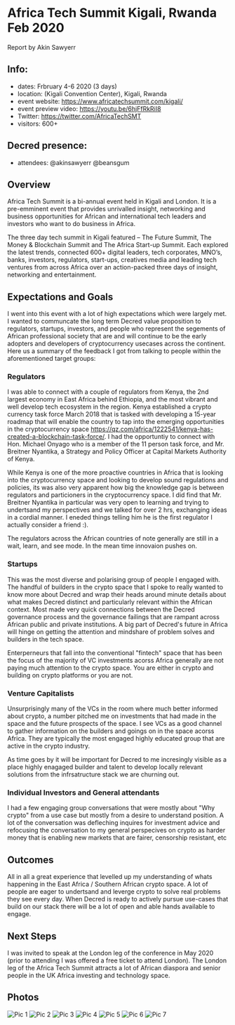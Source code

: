 # Africa Tech Summit Kigali, Rwanda Feb 2020

Report by Akin Sawyerr

## Info:

* dates: Frbruary 4-6 2020 (3 days)
* location: (Kigali Convention Center), Kigali, Rwanda
* event website: https://www.africatechsummit.com/kigali/
* event preview video: https://youtu.be/6hjFfRkRiI8
* Twitter: https://twitter.com/AfricaTechSMT
* visitors: 600+

## Decred presence:

* attendees: @akinsawyerr @beansgum



## Overview

Africa Tech Summit is a bi-annual event held in Kigali and London. 
It is a pre-emminent event that provides unrivalled insight, networking and business opportunities for African and international tech leaders and investors who want to do business in Africa.

The three day tech summit in Kigali featured – The Future Summit, The Money & Blockchain Summit and The Africa Start-up Summit. 
Each explored the latest trends, connected 600+ digital leaders, tech corporates, MNO’s, banks, investors, regulators, start-ups, creatives media and leading tech ventures from across Africa over an action-packed three days of insight, networking and entertainment.


## Expectations and Goals

I went into this event with a lot of high expectations which were largely met.  I wanted to communcate the long term Decred value proposition to regulators, startups, investors, and people who represent the segements of African professional society that are and will continue to be the early adopters and developers of cryptocurrency usecases across the continent.
Here us a summary of the feedback I got from talking to people within the aforementioned target groups:

### Regulators 

I was able to connect with a couple of regulators from Kenya, the 2nd largest economy in East Africa behind Ethiopia, and the most vibrant and well develop tech ecosystem in the region.
Kenya established a crypto currency task force March 2018 that is tasked with developing a 15-year roadmap that will enable the country to tap into the emerging opportunities in the cryptocurrency space https://qz.com/africa/1222541/kenya-has-created-a-blockchain-task-force/.
I had the opportuntiy to connect with Hon. Michael Onyago who is a member of the 11 person task force, and Mr. Breitner Nyantika, a Strategy and Policy Officer at Capital Markets Authority of Kenya.

While Kenya is one of the more proactive countries in Africa that is looking into the cryptocurrency space and looking to develop sound regulations and policies, its was also very apparent how big the knowledge gap is between regulators and particioners in the cryptocurrency space.
I did find that Mr. Breitner Nyantika in particular was very open to learning and trying to undertsand my perspectives and we talked for over 2 hrs, exchanging ideas in a cordial manner. I eneded things telling him he is the first regulator I actually consider a friend :).

The regulators across the African countries of note generally are still in a wait, learn, and see mode. In the mean time innovaion pushes on.

### Startups

This was the most diverse and polarising group of people I engaged with.  The handful of builders in the crypto space that I spoke to really wanted to know more about Decred and wrap their heads around minute details about what makes Decred distinct and particularly relevant within the African context.
Most made very quick connections between the Decred governance process and the governance failings that are rampant across African public and private institutions.  A big part of Decred's future in Africa will hinge on getting the attention and mindshare of problem solves and builders in the tech space.

Enterperneurs that fall into the conventional "fintech" space that has been the focus of the majority of VC investments acorss Africa generally are not paying much attention to the crypto space.  You are either in crypto and building on crypto platforms or you are not.

### Venture Capitalists

Unsurprisingly many of the VCs in the room where much better informed about crypto, a number pitched me on investments that had made in the space and the future prospects of the space.
I see VCs as a good channel to gather information on the builders and goings on in the space acorss Africa.  They are typically the most engaged highly educated group that are active in the crypto industry.

As time goes by it will be important for Decred to me incresingly visible as a place highly enagaged builder and talent to develop locally relevant solutions from the infrsatructure stack we are churning out.

### Individual Investors and General attendants

I had a few engaging group conversations that were mostly about "Why crypto" from a use case but mostly from a desire to understand position.
A lot of the conversation was defleching inquires for investment advice and refocusing the conversation to my general perspecives on crypto as harder money that is enabling new markets that are fairer, censorship resistant, etc


## Outcomes

All in all a great experience that levelled up my understanding of whats happening in the East Africa / Southern African crypto space.
A lot of people are eager to undertsand and leverge crypto to solve real problems they see every day.  When Decred is ready to actively pursue use-cases that build on our stack there will be a lot of open and able hands available to engage.


## Next Steps

I was invited to speak at the London leg of the conference in May 2020 (prior to attending I was offered a free ticket to attend London). 
The London leg of the Africa Tech Summit attracts a lot of African diaspora and senior people in the UK Africa investing and technology space.


## Photos

![Pic 1](https://photos.app.goo.gl/qwdpFWSVkpXYnkcCA "Kigali Convention Center 1")
![Pic 2](https://photos.app.goo.gl/GJb8Kmxe5t4hg9589 "Kigali Convention Center 2")
![Pic 3](https://photos.app.goo.gl/2MdBd3e3iBGTG7uT9 "Decred logo on Sponsors Banner 1")
![Pic 4](https://photos.app.goo.gl/bqtdnPSQPUmxaxMA8 "Panel discussion: Cryptocurrencies - The future of money in Africa?")
![Pic 5](https://photos.app.goo.gl/oCLd5msbDdoMBQg77 "Panel discussion: Cryptocurrencies - The future of money in Africa?")
![Pic 6](https://photos.app.goo.gl/LK5ojHBfP5yvuJeP6 "Panel discussion: Cryptocurrencies - The future of money in Africa?")
![Pic 7](https://photos.app.goo.gl/j7BfUFuo4cnw2NNg7 "Kigali Convention Center 3")




